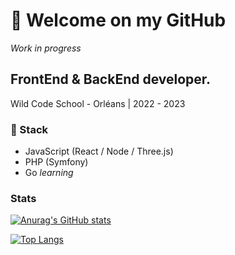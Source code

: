 # 👋 Welcome on my GitHub
*Work in progress*

## FrontEnd & BackEnd developer. 

Wild Code School - Orléans | 2022 - 2023

### 🚀 Stack
- JavaScript (React / Node / Three.js)
- PHP (Symfony)
- Go *learning*

### Stats

[![Anurag's GitHub stats](https://github-readme-stats.vercel.app/api?username=hhertout&show_icons=true)](https://github.com/anuraghazra/github-readme-stats)

[![Top Langs](https://github-readme-stats.vercel.app/api/top-langs/?username=hhertout&layout=compact&hide=scss,css,html)](https://github.com/anuraghazra/github-readme-stats)
